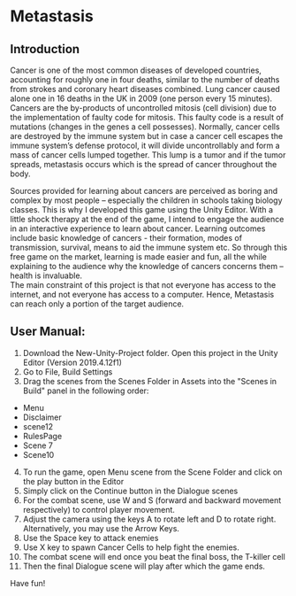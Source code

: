 # Metastasis

## Introduction 

Cancer is one of the most common diseases of developed countries, accounting for roughly one in four deaths, similar to the number of deaths from strokes and coronary heart diseases combined. Lung cancer caused alone one in 16 deaths in the UK in 2009 (one person every 15 minutes). Cancers are the by-products of uncontrolled mitosis (cell division) due to the implementation of faulty code for mitosis. This faulty code is a result of mutations (changes in the genes a cell possesses). Normally, cancer cells are destroyed by the immune system but in case a cancer cell  escapes the immune system’s defense protocol, it will divide uncontrollably and form a mass of cancer cells lumped together. This lump is a tumor and if the tumor spreads, metastasis occurs which is the spread of cancer throughout the body. 

Sources provided for learning about cancers are perceived as boring and complex by most people – especially the children in schools taking biology classes. This is why I developed this game using the Unity Editor. With a little shock therapy at the end of the game, I intend to engage the audience in an interactive experience to learn about cancer. Learning outcomes include basic knowledge of cancers - their formation, modes of transmission, survival, means to aid the immune system etc. So through this free game on the market, learning is made easier and fun, all the while explaining to the audience why the knowledge of cancers concerns them – health is invaluable.  
The main constraint of this project is that not everyone has access to the internet, and not everyone has access to a computer. Hence, Metastasis can reach only a portion of the target audience.  


## User Manual:

1) Download the New-Unity-Project folder. Open this project in the Unity Editor (Version 2019.4.12f1)
2) Go to File, Build Settings 
3) Drag the scenes from the Scenes Folder in Assets into the "Scenes in Build" panel in the following order:
 - Menu
 - Disclaimer
 - scene12
 - RulesPage
 - Scene 7
 - Scene10
4) To run the game, open Menu scene from the Scene Folder and click on the play button in the Editor
5) Simply click on the Continue button in the Dialogue scenes
6) For the combat scene, use W and S (forward and backward movement respectively) to control player movement.
7) Adjust the camera using the keys A to rotate left and D to rotate right. Alternatively, you may use the Arrow Keys.
8) Use the Space key to attack enemies
9) Use X key to spawn Cancer Cells to help fight the enemies.
10) The combat scene will end once you beat the final boss, the T-killer cell
11) Then the final Dialogue scene will play after which the game ends.

Have fun!

